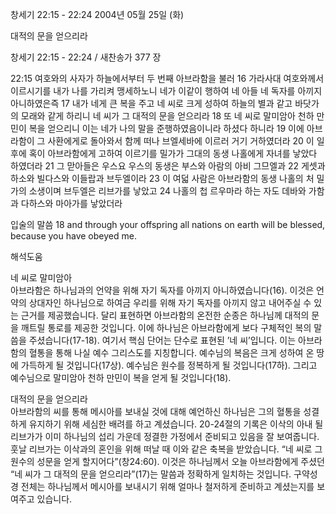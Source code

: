 창세기 22:15 - 22:24 
2004년 05월 25일 (화)

대적의 문을 얻으리라



창세기 22:15 - 22:24 / 새찬송가 377 장


22:15 여호와의 사자가 하늘에서부터 두 번째 아브라함을 불러 16 가라사대 여호와께서 이르시기를 내가 나를 가리켜 맹세하노니 네가 이같이 행하여 네 아들 네 독자를 아끼지 아니하였은즉 17 내가 네게 큰 복을 주고 네 씨로 크게 성하여 하늘의 별과 같고 바닷가의 모래와 같게 하리니 네 씨가 그 대적의 문을 얻으리라 18 또 네 씨로 말미암아 천하 만민이 복을 얻으리니 이는 네가 나의 말을 준행하였음이니라 하셨다 하니라 19 이에 아브라함이 그 사환에게로 돌아와서 함께 떠나 브엘세바에 이르러 거기 거하였더라 20 이 일 후에 혹이 아브라함에게 고하여 이르기를 밀가가 그대의 동생 나홀에게 자녀를 낳았다 하였더라 21 그 맏아들은 우스요 우스의 동생은 부스와 아람의 아비 그므엘과 22 게셋과 하소와 빌다스와 이들랍과 브두엘이라 23 이 여덟 사람은 아브라함의 동생 나홀의 처 밀가의 소생이며 브두엘은 리브가를 낳았고 24 나홀의 첩 르우마라 하는 자도 데바와 가함과 다하스와 마아가를 낳았더라 

입술의 말씀 
18 and through your offspring all nations on earth will be blessed, because you have obeyed me.

해석도움





네 씨로 말미암아  
아브라함은 하나님과의 언약을 위해 자기 독자를 아끼지 아니하였습니다(16). 이것은 언약의 상대자인 하나님으로 하여금 우리를 위해 자기 독자를 아끼지 않고 내어주실 수 있는 근거를 제공했습니다. 달리 표현하면 아브라함의 온전한 순종은 하나님께 대적의 문을 깨트릴 통로를 제공한 것입니다. 이에 하나님은 아브라함에게 보다 구체적인 복의 말씀을 주셨습니다(17-18). 여기서 핵심 단어는 단수로 표현된 ’네 씨’입니다. 이는 아브라함의 혈통을 통해 나실 예수 그리스도를 지칭합니다. 예수님의 복음은 크게 성하여 온 땅에 가득하게 될 것입니다(17상). 예수님은 원수를 정복하게 될 것입니다(17하). 그리고 예수님으로 말미암아 천하 만민이 복을 얻게 될 것입니다(18).   

대적의 문을 얻으리라  
아브라함의 씨를 통해 메시아를 보내실 것에 대해 예언하신 하나님은 그의 혈통을 성결하게 유지하기 위해 세심한 배려를 하고 계셨습니다. 20-24절의 기록은 이삭의 아내 될 리브가가 이미 하나님의 섭리 가운데 정결한 가정에서 준비되고 있음을 잘 보여줍니다. 훗날 리브가는 이삭과의 혼인을 위해 떠날 때 이와 같은 축복을 받았습니다. “네 씨로 그 원수의 성문을 얻게 할지어다”(창24:60). 이것은 하나님께서 오늘 아브라함에게 주셨던 “네 씨가 그 대적의 문을 얻으리라”(17)는 말씀과 정확하게 일치하는 것입니다. 구약성경 전체는 하나님께서 메시아를 보내시기 위해 얼마나 철저하게 준비하고 계셨는지를 보여주고 있습니다.
